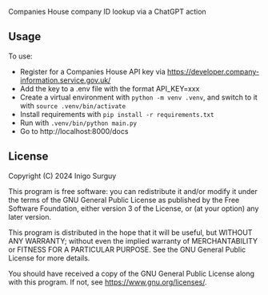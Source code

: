 Companies House company ID lookup via a ChatGPT action

## Usage

To use:

* Register for a Companies House API key via https://developer.company-information.service.gov.uk/
* Add the key to a .env file with the format API_KEY=xxx
* Create a virtual environment with `python -m venv .venv`, and switch to it with `source .venv/bin/activate`
* Install requirements with `pip install -r requirements.txt`
* Run with `.venv/bin/python main.py`
* Go to http://localhost:8000/docs

## License
Copyright (C) 2024 Inigo Surguy

This program is free software: you can redistribute it and/or modify
it under the terms of the GNU General Public License as published by
the Free Software Foundation, either version 3 of the License, or
(at your option) any later version.

This program is distributed in the hope that it will be useful,
but WITHOUT ANY WARRANTY; without even the implied warranty of
MERCHANTABILITY or FITNESS FOR A PARTICULAR PURPOSE.  See the
GNU General Public License for more details.

You should have received a copy of the GNU General Public License
along with this program.  If not, see <https://www.gnu.org/licenses/>.